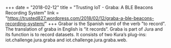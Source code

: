 +++
date = "2018-02-12"
title = "Trusting IoT - Graba: A BLE Beacons Recording System"
link = "https://trusted827.wordpress.com/2018/02/12/graba-a-ble-beacons-recording-system/"
+++
Grabar is the Spanish word of the verb "to record". The translation of graba in English is “it records“. Graba is part of Jura and its function is to record datasets. It consists of two Kura’s plug-ins: iot.challenge.jura.graba and iot.challenge.jura.graba.web.